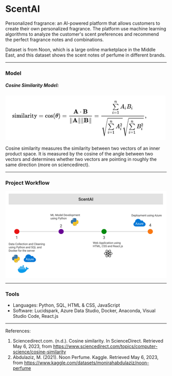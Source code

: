 # ScentAI
Personalized fragrance: an AI-powered platform that allows customers to create their own personalized fragrance. The platform use machine learning algorithms to analyze the customer's scent preferences and recommend the perfect fragrance notes and combinations.

Dataset is from Noon, which is a large online marketplace in the Middle East, and this dataset shows the scent notes of perfume in different brands.

-----

### Model

##### Cosine Similarity Model:

<img src="./images/cos.png" alt="ScentAI" width="500"/>


Cosine similarity measures the similarity between two vectors of an inner product space. It is measured by the cosine of the angle between two vectors and determines whether two vectors are pointing in roughly the same direction (more on sciencedirect).

-----

### Project Workflow
<img src="./images/ScentAI.png" alt="ScentAI" width="800"/>


-----
### Tools 
 - Languages: Python, SQL, HTML & CSS, JavaScript
 - Software: Lucidspark, Azure Data Studio, Docker, Anaconda, Visual Studio Code, React.js

-----
References:

1. Sciencedirect.com. (n.d.). Cosine similarity. In ScienceDirect. Retrieved May 6, 2023, from https://www.sciencedirect.com/topics/computer-science/cosine-similarity
2. Abdulaziz, M. (2021). Noon Perfume. Kaggle. Retrieved May 6, 2023, from https://www.kaggle.com/datasets/monirahabdulaziz/noon-perfume

